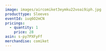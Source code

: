 ```yaml
---
image: images/aircomiket3eymku22voai9iph.jpg
producttype: Sleeves
eventId: iuq6O2mCN
pricings:
  - quantity: 1
    price: 28
asin: s-py7PXFyFf
merchandise: comiket
---
```

